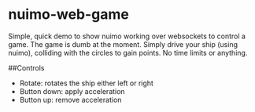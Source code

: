# nuimo-web-game
Simple, quick demo to show nuimo working over websockets to control a game.
The game is dumb at the moment. Simply drive your ship (using nuimo), colliding with the circles to gain points.
No time limits or anything.

##Controls
- Rotate: rotates the ship either left or right
- Button down: apply acceleration
- Button up: remove acceleration
